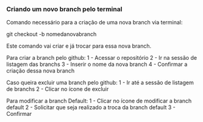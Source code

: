 ### Criando um novo branch pelo terminal 

Comando necessário para a criação de uma nova branch via terminal:

git checkout -b nomedanovabranch

Este comando vai criar e já trocar para essa nova branch. 

Para criar a branch pelo github: 
1 - Acessar o repositório 
2 - Ir na sessão de listagem das branchs 
3 - Inserir o nome da nova branch
4 - Confirmar a criação dessa nova branch 

Caso queira excluir uma branch pelo github: 
1 - Ir até a sessão de listagem de branchs 
2 - Clicar no ícone de excluir 

Para modificar a branch Default: 
1 - Clicar no ícone de modificar a branch default
2 - Solicitar que seja realizado a troca da branch default 
3 - Confirmar 
